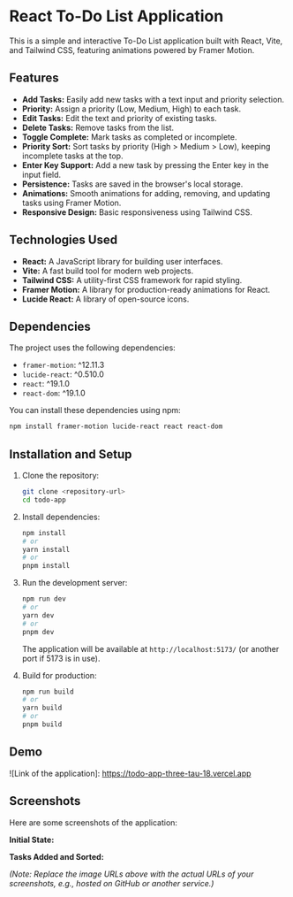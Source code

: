 # React To-Do List Application

This is a simple and interactive To-Do List application built with React, Vite, and Tailwind CSS, featuring animations powered by Framer Motion.

## Features

*   **Add Tasks:** Easily add new tasks with a text input and priority selection.
*   **Priority:** Assign a priority (Low, Medium, High) to each task.
*   **Edit Tasks:** Edit the text and priority of existing tasks.
*   **Delete Tasks:** Remove tasks from the list.
*   **Toggle Complete:** Mark tasks as completed or incomplete.
*   **Priority Sort:** Sort tasks by priority (High > Medium > Low), keeping incomplete tasks at the top.
*   **Enter Key Support:** Add a new task by pressing the Enter key in the input field.
*   **Persistence:** Tasks are saved in the browser's local storage.
*   **Animations:** Smooth animations for adding, removing, and updating tasks using Framer Motion.
*   **Responsive Design:** Basic responsiveness using Tailwind CSS.

## Technologies Used

*   **React:** A JavaScript library for building user interfaces.
*   **Vite:** A fast build tool for modern web projects.
*   **Tailwind CSS:** A utility-first CSS framework for rapid styling.
*   **Framer Motion:** A library for production-ready animations for React.
*   **Lucide React:** A library of open-source icons.

## Dependencies

The project uses the following dependencies:

*   `framer-motion`: ^12.11.3
*   `lucide-react`: ^0.510.0
*   `react`: ^19.1.0
*   `react-dom`: ^19.1.0

You can install these dependencies using npm:

```bash
npm install framer-motion lucide-react react react-dom
```

## Installation and Setup

1.  Clone the repository:
    ```bash
    git clone <repository-url>
    cd todo-app
    ```
2.  Install dependencies:
    ```bash
    npm install
    # or
    yarn install
    # or
    pnpm install
    ```
3.  Run the development server:
    ```bash
    npm run dev
    # or
    yarn dev
    # or
    pnpm dev
    ```
    The application will be available at `http://localhost:5173/` (or another port if 5173 is in use).

4.  Build for production:
    ```bash
    npm run build
    # or
    yarn build
    # or
    pnpm build
    ```

## Demo

![Link of the application]: https://todo-app-three-tau-18.vercel.app




## Screenshots

Here are some screenshots of the application:

**Initial State:**

**Tasks Added and Sorted:**


*(Note: Replace the image URLs above with the actual URLs of your screenshots, e.g., hosted on GitHub or another service.)*
